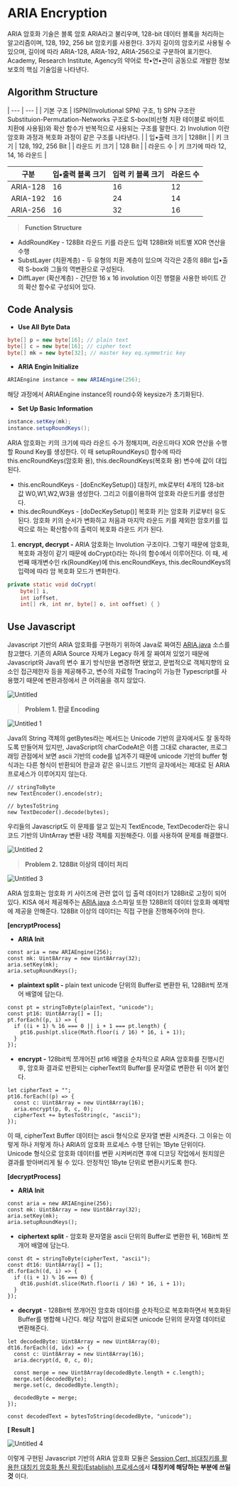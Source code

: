 # ARIA Encryption

ARIA 암호화 기술은 블록 암호 ARIA라고 불리우며, 128-bit 데이터 블록을 처리하는 알고리즘이며, 128, 192, 256 bit 암호키를 사용한다. 3가지 길이의 암호키로 사용될 수 있으며, 길이에 따라 ARIA-128, ARIA-192, ARIA-256으로 구분하여 표기한다. Academy, Research Institute, Agency의 약어로 학•연•관이 공동으로 개발한 정보보호의 핵심 기술임을 나타낸다.

## Algorithm Structure

| --- | --- |
| 기본 구조 | ISPN(Involutional SPN) 구조, 1) SPN 구조란 Substituion-Permutation-Networks 구조로 S-box(비선형 치환 테이블로 바이트 치환에 사용됨)와 확산 함수가 반복적으로 사용되는 구조를 말한다. 2) Involution 이란 암호화 과정과 복호화 과정이 같은 구조를 나타낸다. |
| 입•출력 크기 | 128Bit |
| 키 크기 | 128, 192, 256 Bit |
| 라운드 키 크기 | 128 Bit |
| 라운드 수 | 키 크기에 따라 12, 14, 16 라운드 |

| 구분     | 입•출력 블록 크기 | 입력 키 블록 크기 | 라운드 수 |
| -------- | ----------------- | ----------------- | --------- |
| ARIA-128 | 16                | 16                | 12        |
| ARIA-192 | 16                | 24                | 14        |
| ARIA-256 | 16                | 32                | 16        |

> **Function Structure**

- AddRoundKey - 128Bit 라운드 키를 라운드 입력 128Bit와 비트별 XOR 연산을 수행
- SubstLayer (치환계층) - 두 유형의 치환 계층이 있으며 각각은 2종의 8Bit 입•출력 S-box와 그들의 역변환으로 구성된다.
- DiffLayer (확산계층) - 간단한 16 x 16 involution 이진 행렬을 사용한 바이트 간의 확산 함수로 구성되어 있다.

## Code Analysis

- **Use All Byte Data**

```java
byte[] p = new byte[16]; // plain text
byte[] c = new byte[16]; // cipher text
byte[] mk = new byte[32]; // master key eq.symmetric key
```

- **ARIA Engin Initialize**

```java
ARIAEngine instance = new ARIAEngine(256);
```

해당 과정에서 ARIAEngine instance의 round수와 keysize가 초기화된다.

- **Set Up Basic Information**

```java
instance.setKey(mk);
instance.setupRoundKeys();
```

ARIA 암호화는 키의 크기에 따라 라운드 수가 정해지며, 라운드마다 XOR 연산을 수행할 Round Key를 생성한다. 이 때 setupRoundKeys() 함수에 따라 this.encRoundKeys(암호화 용), this.decRoundKeys(복호화 용) 변수에 값이 대입된다.

- this.encRoundKeys - [doEncKeySetup()] 대칭키, mk로부터 4개의 128-bit 값 W0,W1,W2,W3을 생성한다. 그리고 이를이용하여 암호화 라운드키를 생성한다.
- this.decRoundKeys - [doDecKeySetup()] 복호화 키는 암호화 키로부터 유도된다. 암호화 키의 순서가 변화하고 처음과 마지막 라운드 키를 제외한 암호키를 입력으로 하는 확산함수의 출력이 복호화 라운드 키가 된다.

1. **encrypt, decrypt -** ARIA 암호화는 Involution 구조이다. 그렇기 때문에 암호화, 복호화 과정이 같기 때문에 doCrypt()라는 하나의 함수에서 이루어진다. 이 때, 세번째 매개변수인 rk(RoundKey)에 this.encRoundKeys, this.decRoundKeys의 입력에 따라 암 복호화 모드가 변화한다.

```java
private static void doCrypt(
	byte[] i,
	int ioffset,
	int[] rk, int nr, byte[] o, int ooffset) { }
```

## Use Javascript

Javascript 기반의 ARIA 암호화를 구현하기 위하여 Java로 짜여진 [ARIA.java](http://ARIA.java) 소스를 참고했다. 기존의 ARIA Source 자체가 Legacy 하게 잘 짜여져 있었기 때문에 Javascript와 Java의 변수 표기 방식만을 변경하면 됐었고, 문법적으로 객체지향의 요소인 접근제한자 등을 제공해주고, 변수의 자료형 Tracing이 가능한 Typescript를 사용했기 때문에 변환과정에서 큰 어려움을 겪지 않았다.

![Untitled](https://user-images.githubusercontent.com/52296323/175236904-e2c0a574-2cda-4b00-b72c-4cc3278fb565.png)

> **Problem 1. 한글 Encoding**

![Untitled 1](https://user-images.githubusercontent.com/52296323/175236923-19dfe886-a8d9-469b-ae17-9de78dccf9b6.png)

Java의 String 객체의 getBytes라는 메서드는 Unicode 기반의 글자에서도 잘 동작하도록 만들어져 있지만, JavaScript의 charCodeAt은 이름 그대로 character, 프로그래밍 관점에서 보면 ascii 기반의 code를 넘겨주기 때문에 unicode 기반의 buffer 형식과는 다른 형식이 반환되어 한글과 같은 유니코드 기반의 글자에서는 제대로 된 ARIA프로세스가 이루어지지 않는다.

```tsx
// stringToByte
new TextEncoder().encode(str);

// bytesToString
new TextDecoder().decode(bytes);
```

우리들의 Javascript도 이 문제를 알고 있는지 TextEncode, TextDecoder라는 유니코드 기반의 UIntArray 변환 내장 객체를 지원해준다. 이를 사용하여 문제를 해결했다.

![Untitled 2](https://user-images.githubusercontent.com/52296323/175236941-e07082cf-53ea-4129-a78c-067fb06e65c3.png)

> **Problem 2. 128Bit 이상의 데이터 처리**

![Untitled 3](https://user-images.githubusercontent.com/52296323/175236963-cd973109-69ac-40d5-a36e-4c9f72b629a2.png)

ARIA 암호화는 암호화 키 사이즈에 관련 없이 입 출력 데이터가 128Bit로 고정이 되어있다. KISA 에서 제공해주는 [ARIA.java](http://ARIA.java) 소스파일 또한 128Bit의 데이터 암호화 예제밖에 제공을 안해준다. 128Bit 이상의 데이터는 직접 구현을 진행해주어야 한다.

**[encryptProcess]**

- **ARIA Init**

```tsx
const aria = new ARIAEngine(256);
const mk: Uint8Array = new Uint8Array(32);
aria.setKey(mk);
aria.setupRoundKeys();
```

- **plaintext split -** plain text unicode 단위의 Buffer로 변환한 뒤, 128Bit씩 쪼개어 배열에 담는다.

```tsx
const pt = stringToByte(plainText, "unicode");
const pt16: Uint8Array[] = [];
pt.forEach((p, i) => {
  if ((i + 1) % 16 === 0 || i + 1 === pt.length) {
    pt16.push(pt.slice(Math.floor(i / 16) * 16, i + 1));
  }
});
```

- **encrypt -** 128bit씩 쪼개어진 pt16 배열을 순차적으로 ARIA 암호화를 진행시킨 후, 암호화 결과로 반환되는 cipherText의 Buffer를 문자열로 변환한 뒤 이어 붙인다.

```tsx
let cipherText = "";
pt16.forEach((p) => {
  const c: Uint8Array = new Uint8Array(16);
  aria.encrypt(p, 0, c, 0);
  cipherText += bytesToString(c, "ascii");
});
```

이 때, cipherText Buffer 데이터는 ascii 형식으로 문자열 변환 시켜준다. 그 이유는 이렇게 하나 저렇게 하나 ARIA의 암호화 프로세스 수행 단위는 1Byte 단위이다. Unicode 형식으로 암호화 데이터를 변환 시켜버리면 후에 디코딩 작업에서 원치않은 결과를 받아버리게 될 수 있다. 안정적인 1Byte 단위로 변환시키도록 한다.

**[decryptProcess]**

- **ARIA Init**

```tsx
const aria = new ARIAEngine(256);
const mk: Uint8Array = new Uint8Array(32);
aria.setKey(mk);
aria.setupRoundKeys();
```

- **ciphertext split** - 암호화 문자열을 ascii 단위의 Buffer로 변환한 뒤, 16Bit씩 쪼개어 배열에 담는다.

```tsx
const dt = stringToByte(cipherText, "ascii");
const dt16: Uint8Array[] = [];
dt.forEach((d, i) => {
  if ((i + 1) % 16 === 0) {
    dt16.push(dt.slice(Math.floor(i / 16) * 16, i + 1));
  }
});
```

- **decrypt** - 128Bit씩 쪼개어진 암호화 데이터를 순차적으로 복호화하면서 복호화된 Buffer를 병합해 나간다. 해당 작업이 완료되면 unicode 단위의 문자열 데이터로 변환해준다.

```tsx
let decodedByte: Uint8Array = new Uint8Array(0);
dt16.forEach((d, idx) => {
  const c: Uint8Array = new Uint8Array(16);
  aria.decrypt(d, 0, c, 0);

  const merge = new Uint8Array(decodedByte.length + c.length);
  merge.set(decodedByte);
  merge.set(c, decodedByte.length);

  decodedByte = merge;
});

const decodedText = bytesToString(decodedByte, "unicode");
```

**[ Result ]**

![Untitled 4](https://user-images.githubusercontent.com/52296323/175236981-d38c1c80-d9c7-4664-bfdf-c7bf49454c04.png)

이렇게 구현된 Javascript 기반의 ARIA 암호화 모듈은 [Session Cert, 비대칭키를 활용한 대칭키 암호화 통신 확립(Establish) 프로세스에](https://github.com/formegusto/Session-Cert)서 **대칭키에 해당하는 부분에 쓰일 것** 이다.
